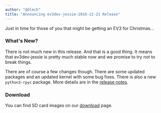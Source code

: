 ```yaml
---
author: "@dlech"
title: "Announcing ev3dev-jessie-2016-12-21 Release"
---
```


Just in time for those of you that might be getting an EV3 for Christmas...

<!--more-->

### What's New?

There is not much new in this release. And that is a good thing. It means that
ev3dev-jessie is pretty much stable now and we promise to try not to break things.

There are of course a few changes though. There are some updated packages and an
updated kernel with some bug fixes. There is also a new `python3-rpyc` package.
More details are in the [release notes].

[release notes]: https://github.com/ev3dev/ev3dev/blob/master/release-notes/ev3dev-jessie-ev3-generic-2016-12-21-release-notes.md


### Download

You can find SD card images on our [download](/download) page.
